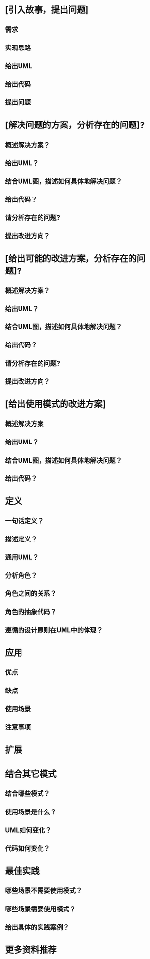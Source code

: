 # [引入故事，提出问题]

## 需求

## 实现思路


## 给出UML

## 给出代码

## 提出问题


# [解决问题的方案，分析存在的问题]?


## 概述解决方案？
## 给出UML？
## 结合UML图，描述如何具体地解决问题？
## 给出代码？


## 请分析存在的问题?
## 提出改进方向？


# [给出可能的改进方案，分析存在的问题]?



## 概述解决方案？
## 给出UML？
## 结合UML图，描述如何具体地解决问题？
## 给出代码？


## 请分析存在的问题?
## 提出改进方向？


# [给出使用模式的改进方案]

## 概述解决方案
## 给出UML？
## 结合UML图，描述如何具体地解决问题？
## 给出代码？



<!-- # 设计意图

阐明模式的设计目标 -->

# 定义

## 一句话定义？
## 描述定义？
## 通用UML？
## 分析角色？
## 角色之间的关系？
## 角色的抽象代码？
## 遵循的设计原则在UML中的体现？




# 应用

## 优点

## 缺点

## 使用场景


<!-- ## 实现该场景需要修改模式的哪些角色？ -->
<!-- ## 使用模式有什么好处？ -->

## 注意事项


# 扩展


# 结合其它模式

## 结合哪些模式？
## 使用场景是什么？
## UML如何变化？
## 代码如何变化？




# 最佳实践

<!-- ## 结合具体项目实践经验，如何应用模式来改进项目？ -->
## 哪些场景不需要使用模式？
## 哪些场景需要使用模式？
## 给出具体的实践案例？



# 更多资料推荐
